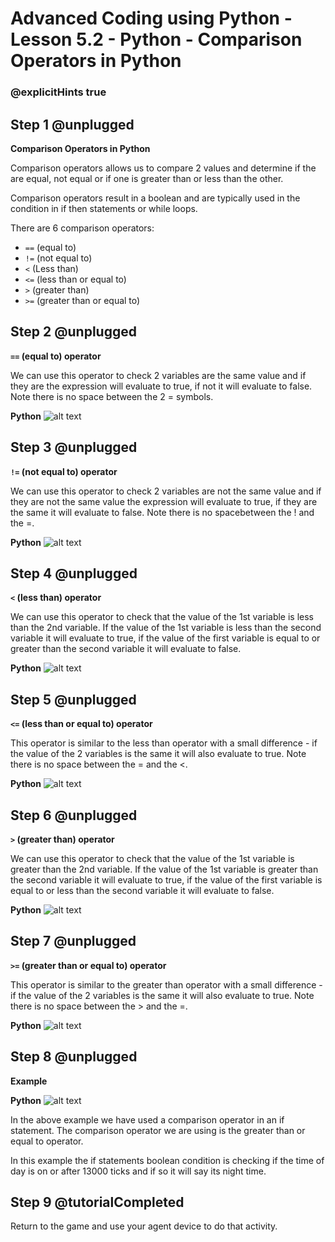 # Advanced Coding using Python - Lesson 5.2 - Python - Comparison Operators in Python

### @explicitHints true


## Step 1 @unplugged
**Comparison Operators in Python**

Comparison operators allows us to compare 2 values and determine if the are equal, not equal or if one is greater than or less than the other.

Comparison operators result in a boolean and are typically used in the condition in if then statements or while loops.

There are 6 comparison operators:
- ```==``` (equal to)
- ```!=``` (not equal to)
- ```<``` (Less than)
- ```<=``` (less than or equal to)
- ```>``` (greater than)
- ```>=``` (greater than or equal to)

## Step 2 @unplugged
**```==``` (equal to) operator**

We can use this operator to check 2 variables are the same value and if they are the expression will evaluate to true, if not it will evaluate to false. Note there is no space between the 2 = symbols.

**Python**
![alt text](https://advancedpython.codingcredentials.com/Lesson5/5.2/images/1.jpg?raw=true "Python")

## Step 3 @unplugged
**```!=``` (not equal to) operator**

We can use this operator to check 2 variables are not the same value and if they are not the same value the expression will evaluate to true, if they are the same it will evaluate to false. Note there is no spacebetween the ! and the =.

**Python**
![alt text](https://advancedpython.codingcredentials.com/Lesson5/5.2/images/2.jpg?raw=true "Python")

## Step 4 @unplugged
**```<``` (less than) operator**

We can use this operator to check that the value of the 1st variable is less than the 2nd variable. If the value of the 1st variable is less than the second variable it will evaluate to true, if the value of the first variable is equal to or greater than the second variable it will evaluate to false.

**Python**
![alt text](https://advancedpython.codingcredentials.com/Lesson5/5.2/images/3.jpg?raw=true "Python")

## Step 5 @unplugged
**```<=``` (less than or equal to) operator**

This operator is similar to the less than operator with a small difference - if the value of the 2 variables is the same it will also evaluate to true. Note there is no space between the = and the <.

**Python**
![alt text](https://advancedpython.codingcredentials.com/Lesson5/5.2/images/4.jpg?raw=true "Python")

## Step 6 @unplugged
**```>``` (greater than) operator**

We can use this operator to check that the value of the 1st variable is greater than the 2nd variable. If the value of the 1st variable is greater than the second variable it will evaluate to true, if the value of the first variable is equal to or less than the second variable it will evaluate to false.

**Python**
![alt text](https://advancedpython.codingcredentials.com/Lesson5/5.2/images/5.jpg?raw=true "Python")

## Step 7 @unplugged
**```>=``` (greater than or equal to) operator**

This operator is similar to the greater than operator with a small difference - if the value of the 2 variables is the same it will also evaluate to true. Note there is no space between the > and the =. 

**Python**
![alt text](https://advancedpython.codingcredentials.com/Lesson5/5.2/images/6.jpg?raw=true "Python")

## Step 8 @unplugged
**Example**

**Python**
![alt text](https://advancedpython.codingcredentials.com/Lesson5/5.2/images/7.jpg?raw=true "Python")

In the above example we have used a comparison operator in an if statement. The comparison operator we are using is the greater than or equal to operator.

In this example the if statements boolean condition is checking if the time of day is on or after 13000 ticks and if so it will say its night time.

## Step 9 @tutorialCompleted
Return to the game and use your agent device to do that activity. 
